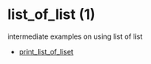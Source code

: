 # list_of_list (1)
intermediate examples on using list of list

+ [print_list_of_liset](print_list_of_liset.py)
